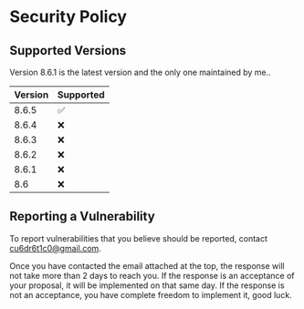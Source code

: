 # Security Policy

## Supported Versions

Version 8.6.1 is the latest version and the only one maintained by me..

| Version | Supported          |
| ------- | ------------------ |
| 8.6.5  | :white_check_mark: |
| 8.6.4   | ❌ |
| 8.6.3   | ❌ |
| 8.6.2   | ❌ |
| 8.6.1   | ❌ |
| 8.6   | ❌ |

## Reporting a Vulnerability

To report vulnerabilities that you believe should be reported, contact cu6dr6t1c0@gmail.com.

Once you have contacted the email attached at the top, the response will not take more than 2 days to reach you.
If the response is an acceptance of your proposal, it will be implemented on that same day. 
If the response is not an acceptance, you have complete freedom to implement it, good luck.

